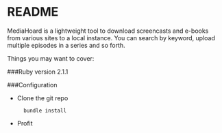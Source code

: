 # README

MediaHoard is a lightweight tool to download screencasts and e-books from various sites to a local instance. You can search by keyword, upload multiple episodes in a series and so forth. 

Things you may want to cover:

###Ruby version
2.1.1

###Configuration
- Clone the git repo

		bundle install


- Profit